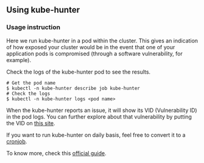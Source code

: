 ## Using kube-hunter

### Usage instruction

Here we run kube-hunter in a pod within the cluster. This gives an indication of how exposed your cluster would be in the event that one of your application pods is compromised (through a software vulnerability, for example).

Check the logs of the kube-hunter pod to see the results.
```
# Get the pod name
$ kubectl -n kube-hunter describe job kube-hunter
# Check the logs
$ kubectl -n kube-hunter logs <pod name>
```

When the kube-hunter reports an issue, it will show its VID (Vulnerability ID) in the pod logs. You can further explore about that vulnerability by putting the VID on [this site](https://aquasecurity.github.io/kube-hunter/).

If you want to run kube-hunter on daily basis, feel free to convert it to a [cronjob](https://kubernetes.io/docs/concepts/workloads/controllers/cron-jobs/).

To know more, check this [official guide](https://github.com/aquasecurity/kube-hunter).
